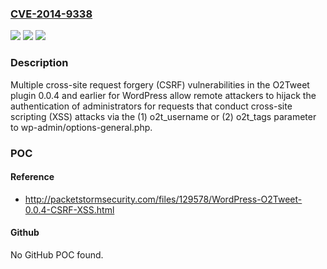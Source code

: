 ### [CVE-2014-9338](https://cve.mitre.org/cgi-bin/cvename.cgi?name=CVE-2014-9338)
![](https://img.shields.io/static/v1?label=Product&message=n%2Fa&color=blue)
![](https://img.shields.io/static/v1?label=Version&message=n%2Fa&color=blue)
![](https://img.shields.io/static/v1?label=Vulnerability&message=n%2Fa&color=brighgreen)

### Description

Multiple cross-site request forgery (CSRF) vulnerabilities in the O2Tweet plugin 0.0.4 and earlier for WordPress allow remote attackers to hijack the authentication of administrators for requests that conduct cross-site scripting (XSS) attacks via the (1) o2t_username or (2) o2t_tags parameter to wp-admin/options-general.php.

### POC

#### Reference
- http://packetstormsecurity.com/files/129578/WordPress-O2Tweet-0.0.4-CSRF-XSS.html

#### Github
No GitHub POC found.

